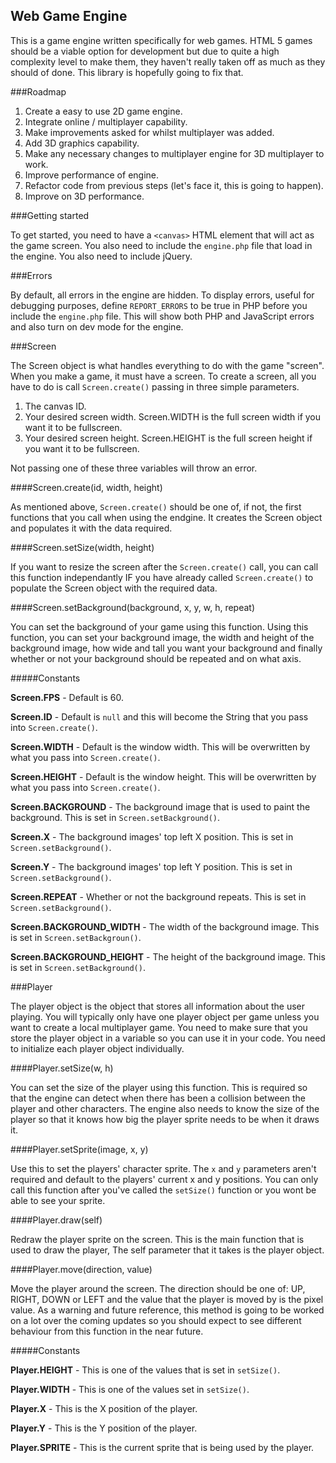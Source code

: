 Web Game Engine
---

This is a game engine written specifically for web games. HTML 5 games should be a viable option
for development but due to quite a high complexity level to make them, they haven't really taken
off as much as they should of done. This library is hopefully going to fix that.

###Roadmap

1. Create a easy to use 2D game engine.
2. Integrate online / multiplayer capability.
3. Make improvements asked for whilst multiplayer was added.
4. Add 3D graphics capability.
5. Make any necessary changes to multiplayer engine for 3D multiplayer to work.
6. Improve performance of engine.
7. Refactor code from previous steps (let's face it, this is going to happen).
8. Improve on 3D performance.

###Getting started

To get started, you need to have a `<canvas>` HTML element that will act as the game screen. You
also need to include the `engine.php` file that load in the engine. You also need to include jQuery.

###Errors

By default, all errors in the engine are hidden. To display errors, useful for debugging purposes,
define `REPORT_ERRORS` to be true in PHP before you include the `engine.php` file. This will show both
PHP and JavaScript errors and also turn on dev mode for the engine.

###Screen

The Screen object is what handles everything to do with the game "screen". When you make a game, it 
must have a screen. To create a screen, all you have to do is call `Screen.create()` passing in 
three simple parameters.

1. The canvas ID.
2. Your desired screen width. Screen.WIDTH is the full screen width if you want it to be fullscreen.
3. Your desired screen height. Screen.HEIGHT is the full screen height if you want it to be fullscreen.

Not passing one of these three variables will throw an error.

####Screen.create(id, width, height)

As mentioned above, `Screen.create()` should be one of, if not, the first functions that you call 
when using the endgine. It creates the Screen object and populates it with the data required.

####Screen.setSize(width, height)

If you want to resize the screen after the `Screen.create()` call, you can call this function 
independantly IF you have already called `Screen.create()` to populate the Screen object 
with the required data.

####Screen.setBackground(background, x, y, w, h, repeat)

You can set the background of your game using this function. Using this function, you can set your 
background image, the width and height of the background image, how wide and tall you want your 
background and finally whether or not your background should be repeated and on what axis.

#####Constants

**Screen.FPS** - Default is 60.

**Screen.ID** - Default is `null` and this will become the String that you pass into `Screen.create()`.

**Screen.WIDTH** - Default is the window width. This will be overwritten by what you pass into `Screen.create()`.

**Screen.HEIGHT** - Default is the window height. This will be overwritten by what you pass into `Screen.create()`.

**Screen.BACKGROUND** - The background image that is used to paint the background. This is set in `Screen.setBackground()`.

**Screen.X** - The background images' top left X position. This is set in `Screen.setBackground()`.

**Screen.Y** - The background images' top left Y position. This is set in `Screen.setBackground()`.

**Screen.REPEAT** - Whether or not the background repeats. This is set in `Screen.setBackground()`.

**Screen.BACKGROUND_WIDTH** - The width of the background image. This is set in `Screen.setBackgroun()`.

**Screen.BACKGROUND_HEIGHT** - The height of the background image. This is set in `Screen.setBackground()`.

###Player

The player object is the object that stores all information about the user playing. You will typically 
only have one player object per game unless you want to create a local multiplayer game. You need 
to make sure that you store the player object in a variable so you can use it in your code. You need 
to initialize each player object individually.

####Player.setSize(w, h)

You can set the size of the player using this function. This is required so that the engine can detect 
when there has been a collision between the player and other characters. The engine also needs to 
know the size of the player so that it knows how big the player sprite needs to be when it draws it.

####Player.setSprite(image, x, y)

Use this to set the players' character sprite. The `x` and `y` parameters aren't required and default 
to the players' current x and y positions. You can only call this function after you've called the 
`setSize()` function or you wont be able to see your sprite.

####Player.draw(self)

Redraw the player sprite on the screen. This is the main function that is used to draw the player, 
The self parameter that it takes is the player object.

####Player.move(direction, value)

Move the player around the screen. The direction should be one of: UP, RIGHT, DOWN or LEFT and the 
value that the player is moved by is the pixel value. As a warning and future reference, this method 
is going to be worked on a lot over the coming updates so you should expect to see different behaviour 
from this function in the near future.

#####Constants

**Player.HEIGHT** - This is one of the values that is set in `setSize()`.

**Player.WIDTH** - This is one of the values set in `setSize()`.

**Player.X** - This is the X position of the player.

**Player.Y** - This is the Y position of the player.

**Player.SPRITE** - This is the current sprite that is being used by the player.

